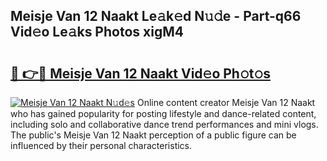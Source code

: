 ## Meisje Van 12 Naakt Le𝚊k𝚎d N𝚞𝚍e - Part-q66 Vid𝚎o Le𝚊ks Photos xigM4

# <h2><a href="http://fb4vzi.evod.top/?m=Meisje+Van+12+Naakt">🔗 👉🔴 Meisje Van 12 Naakt Vid𝚎o Ph𝚘t𝚘s</a></h2>

[![Meisje Van 12 Naakt N𝚞d𝚎s](https://i.imgur.com/8V9OHl7.gif)](http://fb4vzi.evod.top/?m=Meisje+Van+12+Naakt)
Online content creator Meisje Van 12 Naakt who has gained popularity for posting lifestyle and dance-related content, including solo and collaborative dance trend performances and mini vlogs. The public's Meisje Van 12 Naakt perception of a public figure can be influenced by their personal characteristics. 
